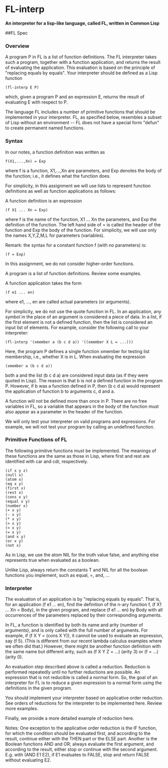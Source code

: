 # FL-interp
**An interpreter for a lisp-like language, called FL, written in Common Lisp**

##FL Spec

### Overview

A program P in FL is a list of function definitions. The FL interpreter takes such a program, together with a function application, and returns the result of evaluating the application. This evaluation is based on the principle of "replacing equals by equals". Your interpreter should be defined as a Lisp function

    (fl-interp E P)

which, given a program P and an expression E, returns the result of evaluating E with respect to P.

The language FL includes a number of primitive functions that should be implemented in your interpreter. FL, as specified below, resembles a subset of Lisp without an environment -- FL does not have a special form "defun" to create permanent named functions.

### Syntax
In our notes, a function definition was written as

    f(X1,...,Xn) = Exp

where f is a function, X1,...,Xn are parameters, and Exp denotes the body of the function; i.e., it defines what the function does. 

For simplicity, in this assignment we will use lists to represent function definitions as well as function applications as follows:

A function definition is an expression

    (f X1 ... Xn = Exp)

where f is the name of the function, X1 ... Xn the parameters, and Exp the definition of the function. The left hand side of = is called the header of the function and Exp the body of the function. For simplicity, we will use only the names X,Y,Z,M,L for parameters (variables).

Remark: the syntax for a constant function f (with no parameters) is:   

    (f = Exp)

In this assignment, we do not consider higher-order functions.

A program is a list of function definitions. Review some examples.

A function application takes the form

    (f e1 ... en)

where e1, ..., en are called actual parameters (or arguments).

For simplicity, we do not use the quote function in FL. In an application, any symbol in the place of an argument is considered a piece of data. In a list, if the first element is not a defined function, then the list is considered an input list of elements. For example, consider the following call to your interpreter:

    (fl-interp '(xmember a (b c d a)) '((xmember X L = ...)))

Here, the program P defines a single function xmember for testing list membership, i.e., whether X is in L. When evaluating the expression

    (xmember a (b c d a))

both a and the list (b c d a) are considered input data (as if they were quoted in Lisp). The reason is that b is not a defined function in the program P. However, if b was a function defined in P, then (b c d a) would represent the application of function b to arguments c, d and a.

A function will not be defined more than once in P.  There are no free variables in FL, so a variable that appears in the body of the function must also appear as a parameter in the header of the function.

We will only test your interpreter on valid programs and expressions. For example, we will not test your program by calling an undefined function.

### Primitive Functions of FL
The following primitive functions must be implemented. The meanings of these functions are the same as those in Lisp, where first and rest are identified with car and cdr, respectively.

    (if x y z)
    (null x)
    (atom x)
    (eq x y)
    (first x)
    (rest x)
    (cons x y)
    (equal x y)
    (number x)
    (+ x y)
    (- x y)
    (* x y)
    (> x y) 
    (< x y) 
    (= x y) 
    (and x y)
    (or x y)
    (not x)
    
As in Lisp, we use the atom NIL for the truth value false, and anything else represents true when evaluated as a boolean.

Unlike Lisp, always return the constants T and NIL for all the boolean functions you implement, such as equal, =, and, ...

### Interpreter
The evaluation of an application is by "replacing equals by equals". That is, for an application (f e1 ... en), find the definition of the n-ary function f, (f X1 ... Xn = Body), in the given program, and replace (f e1 ... en) by Body with all occurrences of the parameters replaced by their corresponding arguments.

In FL, a function is identified by both its name and arity (number of arguments), and is only called with the full number of arguments. For example, if (f X Y = (cons X Y)), it cannot be used to evaluate an expression, say (f 5). (This is different from our recent lambda calculus examples where we often did that.) However, there might be another function definition with the same name but different arity, such as (f X Y Z = ...) (arity 3) or (f = ...) (arity 0).

An evaluation step described above is called a reduction. Reduction is performed repeatedly until no further reductions are possible. An expression that is not reducible is called a normal form. So, the goal of an interpreter for FL is to reduce a given expression to a normal form using the definitions in the given program.

You should implement your interpreter based on applicative order reduction. See orders of reductions for the interpreter to be implemented here. Review more examples.

Finally, we provide a more detailed example of reduction here.

Notes: One exception to the applicative order reduction is the IF function, for which the condition should be evaluated first, and according to the result, continue either with the THEN part or the ELSE part. Another is the Boolean functions AND and OR; always evaluate the first argument, and according to the result, either stop or continue with the second argument. E.g. with (AND E1 E2), if E1 evaluates to FALSE, stop and return FALSE without evaluating E2.




